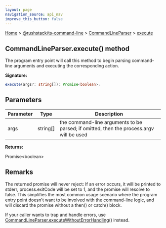 ```yaml
---
layout: page
navigation_source: api_nav
improve_this_button: false
---
```



[Home](./index.md) &gt; [@rushstack/ts-command-line](./ts-command-line.md) &gt; [CommandLineParser](./ts-command-line.commandlineparser.md) &gt; [execute](./ts-command-line.commandlineparser.execute.md)

## CommandLineParser.execute() method

The program entry point will call this method to begin parsing command-line arguments and executing the corresponding action.

<b>Signature:</b>

```typescript
execute(args?: string[]): Promise<boolean>;
```

## Parameters

|  Parameter | Type | Description |
|  --- | --- | --- |
|  args | string\[\] | the command-line arguments to be parsed; if omitted, then the process.argv will be used |

<b>Returns:</b>

Promise&lt;boolean&gt;

## Remarks

The returned promise will never reject: If an error occurs, it will be printed to stderr, process.exitCode will be set to 1, and the promise will resolve to false. This simplifies the most common usage scenario where the program entry point doesn't want to be involved with the command-line logic, and will discard the promise without a then() or catch() block.

If your caller wants to trap and handle errors, use [CommandLineParser.executeWithoutErrorHandling()](./ts-command-line.commandlineparser.executewithouterrorhandling.md) instead.
